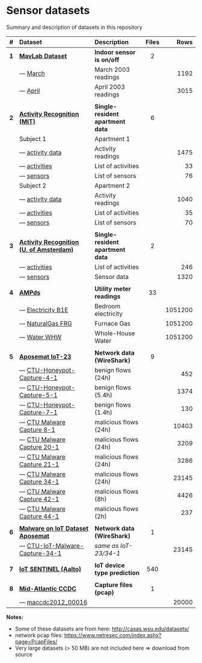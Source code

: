# Sensor datasets

Summary and description of datasets in this repository

|   #    | Dataset                                                                    | Description                        | Files |    Rows | 
|:------:|:---------------------------------------------------------------------------|:-----------------------------------|:-----:|--------:|
| **1**  | **[MavLab Dataset](mavlab)**                                               | **Indoor sensor is on/off**        |   2   |         |
|        | — [March](mavlab/2003_march.csv)                                           | March 2003 readings                |       |    1192 |
|        | — [April](mavlab/2003_april.csv)                                           | April 2003 readings                |       |    3015 | 
|        |                                                                            |                                    |       |         |
| **2**  | **[Activity Recognition (MIT)](ar-mit)**                                   | **Single-resident apartment data** |   6   |         |
|        | Subject 1                                                                  | Apartment 1                        |       |         |
|        | — [activity data](ar-mit/1_activities_data.csv)                            | Activity readings                  |       |    1475 |
|        | — [activities](ar-mit/1_activities.csv)                                    | List of activities                 |       |      33 |
|        | — [sensors](ar-mit/1_sensors.csv)                                          | List of sensors                    |       |      76 |
|        | Subject 2                                                                  | Apartment 2                        |       |         |
|        | — [activity data](ar-mit/2_activities_data.csv)                            | Activity readings                  |       |    1040 |
|        | — [activities](ar-mit/2_activities.csv)                                    | List of activities                 |       |      35 |
|        | — [sensors](ar-mit/2_sensors.csv)                                          | List of sensors                    |       |      70 |
|        |                                                                            |                                    |       |         |
| **3**  | **[Activity Recognition (U. of Amsterdam)](ar-ams)**                       | **Single-resident apartment data** |   2   |         |
|        | — [activities](ar-ams/activities.csv)                                      | List of activities                 |       |     246 |
|        | — [sensors](ar-ams/sensors.csv)                                            | Sensor data                        |       |    1320 |
|        |                                                                            |                                    |       |         |
| **4**  | **[AMPds](ampds)**                                                         | **Utility meter readings**         |  33   |         |
|        | — [Electricity B1E](ampds/Electricity_B1E-1.csv)                           | Bedroom electricity                |       | 1051200 |
|        | — [NaturalGas FRG](ampds/NaturalGas_FRG-1.csv)                             | Furnace Gas                        |       | 1051200 |
|        | — [Water WHW](ampds/Water_WHW-1.csv)                                       | Whole-House Water                  |       | 1051200 |
|        |                                                                            |                                    |       |         |
| **5**  | **[Aposemat IoT-23](iot-23)**                                              | **Network data (WireShark)**       |   9   |         |
|        | — [CTU-Honeypot-Capture-4-1](iot-23/CTU-Honeypot-Capture-4-1-labeled.csv)  | benign flows (24h)                 |       |     452 |
|        | — [CTU-Honeypot-Capture-5-1](iot-23/CTU-Honeypot-Capture-5-1-labeled.csv)  | benign flows (5.4h)                |       |    1374 |
|        | — [CTU-Honeypot-Capture-7-1](iot-23/CTU-Honeypot-Capture-7-1-labeled.csv)  | benign flows (1.4h)                |       |     130 |
|        | — [CTU Malware Capture 8-1](iot-23/CTU-Malware-Capture-8-1-labeled.csv)    | malicious flows (24h)              |       |   10403 |
|        | — [CTU Malware Capture 20-1](iot-23/CTU-Malware-Capture-20-1-labeled.csv)  | malicious flows (24h)              |       |    3209 |
|        | — [CTU Malware Capture 21-1](iot-23/CTU-Malware-Capture-21-1-labeled.csv)  | malicious flows (24h)              |       |    3286 |
|        | — [CTU Malware Capture 34-1](iot-23/CTU-Malware-Capture-34-1-labeled.csv)  | malicious flows (24h)              |       |   23145 |
|        | — [CTU Malware Capture 42-1](iot-23/CTU-Malware-Capture-42-1-labeled.csv)  | malicious flows (8h)               |       |    4426 |
|        | — [CTU Malware Capture 44-1](iot-23/CTU-Malware-Capture-44-1-labeled.csv)  | malicious flows (2h)               |       |     237 |
|        |                                                                            |                                    |       |         |
| **6**  | **[Malware on IoT Dataset Aposemat](malware)**                             | **Network data (WireShark)**       |   1   |         |
|        | — [CTU-IoT-Malware-Capture-34-1](malware/Malware_Capture-34-1-labeled.csv) | _same as IoT-23/34-1_              |       |   23145 |
|        |                                                                            |                                    |       |         |
| **7**  | **[IoT SENTINEL (Aalto)](iot-sentinel)**                                   | **IoT device type prediction**     |  540  |         |
|        |                                                                            |                                    |       |         |
| **8**  | **[Mid-Atlantic CCDC](maccdc)**                                            | **Capture files (pcap)**           |   1   |         |
|        | — [maccdc2012_00016](maccdc/maccdc2012_00016.csv)                          |                                    |       |   20000 |

**Notes:**

- Some of these datasets are from here: <http://casas.wsu.edu/datasets/>
- network pcap files: <https://www.netresec.com/index.ashx?page=PcapFiles/>
- Very large datasets (> 50 MB) are not included here => download from source
